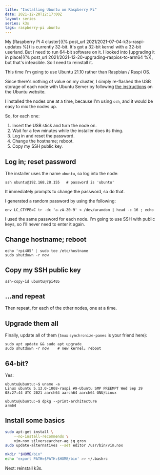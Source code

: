 ```yaml
---
title: "Installing Ubuntu on Raspberry Pi"
date: 2021-12-20T12:17:00Z
layout: series
series: k3s
tags: raspberry-pi ubuntu
---
```


My [Raspberry Pi 4 cluster]({% post_url 2021/2021-07-04-k3s-raspi-updates %}) is currently 32-bit. It's got a 32-bit
kernel with a 32-bit userland. But I need to run 64-bit software on it. I looked into [upgrading it in place]({% post_url 2021/2021-12-20-upgrading-raspios-to-arm64 %}), but that's infeasible. So I need to reinstall it.

This time I'm going to use Ubuntu 21.10 rather than Raspbian / Raspi OS.

Since there's nothing of value on my cluster, I simply re-flashed the USB storage of each node with Ubuntu Server
by following [the instructions](https://ubuntu.com/tutorials/how-to-install-ubuntu-on-your-raspberry-pi#1-overview)
on the Ubuntu website.

I installed the nodes one at a time, because I'm using `ssh`, and it would be easy to mix the nodes up.

So, for each one:

1. Insert the USB stick and turn the node on.
2. Wait for a few minutes while the installer does its thing.
3. Log in and reset the password.
4. Change the hostname; reboot.
5. Copy my SSH public key.

## Log in; reset password

The installer uses the name `ubuntu`, so log into the node:
```
ssh ubuntu@192.168.28.155   # password is 'ubuntu'
```

It immediately prompts to change the password, so do that.

I generated a random password by using the following:

```
env LC_CTYPE=C tr -dc 'a-zA-Z0-9' < /dev/urandom | head -c 16 ; echo
```

I used the same password for each node. I'm going to use SSH with public keys, so I'll never need to enter it again.

## Change hostname; reboot

```
echo 'rpi405' | sudo tee /etc/hostname
sudo shutdown -r now
```

## Copy my SSH public key

```
ssh-copy-id ubuntu@rpi405
```

## ...and repeat

Then repeat, for each of the other nodes, one at a time.

## Upgrade them all

Finally, update all of them (`tmux` `synchronize-panes` is your friend here):

```
sudo apt update && sudo apt upgrade
sudo shutdown -r now    # new kernel; reboot
```

## 64-bit?

Yes:

```
ubuntu@ubuntu:~$ uname -a
Linux ubuntu 5.13.0-1008-raspi #9-Ubuntu SMP PREEMPT Wed Sep 29 08:27:44 UTC 2021 aarch64 aarch64 aarch64 GNU/Linux

ubuntu@ubuntu:~$ dpkg --print-architecture
arm64
```

## Install some basics

```bash
sudo apt-get install \
    --no-install-recommends \
    vim-nox silversearcher-ag jq gron
sudo update-alternatives --set editor /usr/bin/vim.nox

mkdir "$HOME/bin"
echo 'export PATH=$PATH:$HOME/bin' >> ~/.bashrc
```

Next: reinstall k3s.
